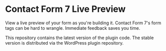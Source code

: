 # Contact Form 7 Live Preview

View a live preview of your form as you're building it. Contact Form 7's form tags can be hard to wrangle. Immediate feedback saves you time.

This repository contains the latest version of the plugin code. The stable version is distributed via the WordPress plugin repository.